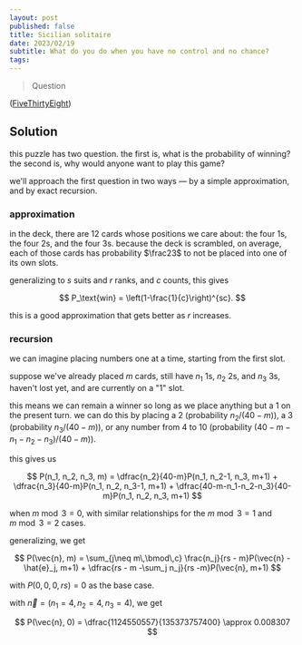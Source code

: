 ```yaml
---
layout: post
published: false
title: Sicilian solitaire
date: 2023/02/19
subtitle: What do you do when you have no control and no chance? 
tags:
---
```


>Question

<!--more-->

([FiveThirtyEight](URL))

## Solution

this puzzle has two question. the first is, what is the probability of winning? the second is, why would anyone want to play this game?

we'll approach the first question in two ways — by a simple approximation, and by exact recursion.

### approximation

in the deck, there are $12$ cards whose positions we care about: the four $1$s, the four $2$s, and the four $3$s. because the deck is scrambled, on average, each of those cards has probability $\frac23$ to not be placed into one of its own slots.

generalizing to $s$ suits and $r$ ranks, and $c$ counts, this gives

$$ P_\text{win} = \left(1-\frac{1}{c}\right)^{sc}. $$

this is a good approximation that gets better as $r$ increases.

### recursion

we can imagine placing numbers one at a time, starting from the first slot. 

suppose we've already placed $m$ cards, still have $n_1$ $1$s, $n_2$ $2$s, and $n_3$ $3$s, haven't lost yet, and are currently on a "$1$" slot. 

this means we can remain a winner so long as we place anything but a $1$ on the present turn. we can do this by placing a $2$ (probability $n_2/(40 - m)$), a $3$ (probability $n_3/(40-m)$), or any number from $4$ to $10$ (probability $(40 - m - n_1 - n_2 - n_3)/(40 - m)$).

this gives us 

$$ P(n_1, n_2, n_3, m) = \dfrac{n_2}{40-m}P(n_1, n_2-1, n_3, m+1) + \dfrac{n_3}{40-m}P(n_1, n_2, n_3-1, m+1) + \dfrac{40-m-n_1-n_2-n_3}{40-m}P(n_1, n_2, n_3, m+1) $$

when $m\bmod 3 = 0,$ with similar relationships for the $m\bmod 3 = 1$ and $m\bmod 3 = 2$ cases.

generalizing, we get

$$ P(\vec{n}, m) = \sum_{j\neq m\,\bmod\,c} \frac{n_j}{rs - m}P(\vec{n} - \hat{e}_j, m+1) + \dfrac{rs - m -\sum_j n_j}{rs -m}P(\vec{n}, m+1) $$

with $P(0,0,0,rs) = 0$ as the base case.

with $\vec{n} = \left(n_1 = 4, n_2 = 4, n_3 = 4\right),$ we get 

$$ P(\vec{n}, 0) = \dfrac{1124550557}{135373757400} \approx 0.008307 $$


<br>
